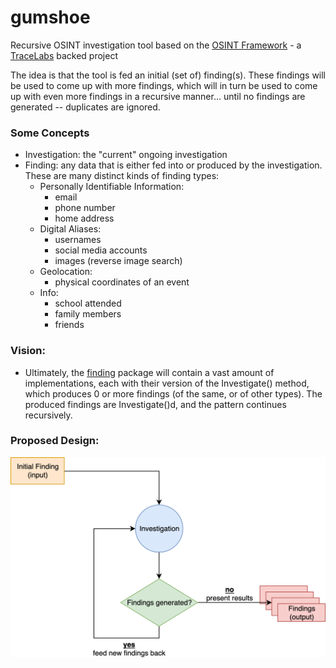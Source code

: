 # gumshoe

Recursive OSINT investigation tool based on the [OSINT Framework](https://osintframework.com/) - a [TraceLabs](https://tracelabs.org) backed project

The idea is that the tool is fed an initial (set of) finding(s). These findings will be used to come up with more findings, which will in turn be used to come up with even more findings in a recursive manner... until no findings are generated -- duplicates are ignored.

### Some Concepts

- Investigation: the "current" ongoing investigation
- Finding: any data that is either fed into or produced by the investigation. These are many distinct kinds of finding types:
	- Personally Identifiable Information:
		- email
		- phone number
		- home address
	- Digital Aliases:
		- usernames
		- social media accounts
		- images (reverse image search)
	- Geolocation: 
		- physical coordinates of an event
	- Info:
		- school attended
		- family members
		- friends
		
### Vision:

- Ultimately, the [finding](https://github.com/tracelabs/gumshoe/tree/master/finding) package will contain a vast amount of implementations, each with their version of the Investigate() method, which produces 0 or more findings (of the same, or of other types). The produced findings are Investigate()d, and the pattern continues recursively.
 
### Proposed Design:

![](./docs/assets/initial_design.png)
